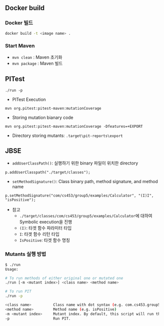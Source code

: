 ## Docker build

### Docker 빌드

```sh
docker build -t <image name> .
```

### Start Maven

* `mvn clean` : Maven 초기화
* `mvn package` : Maven 빌드

## PITest

`./run -p`

* PITest Execution

```
mvn org.pitest:pitest-maven:mutationCoverage
```

* Storing mutation bianary code

```
mvn org.pitest:pitest-maven:mutationCoverage -Dfeatures=+EXPORT
```

* Directory storing mutants: `.target\pit-reports\export`

## JBSE

* `addUserClassPath()`: 실행하기 위한 binary 파일이 위치한 directory

```
p.addUserClasspath("./target/classes");
```

* `setMethodSignature()`: Class binary path, method signature, and method name

```
p.setMethodSignature("com/cs453/group5/examples/Calculator", "(I)I", "isPositive");
```

* 참고
  * `./target/classes/com/cs453/group5/examples/Calculator`에 대하여 Symbolic execution을 진행
  * `(I)`: 타겟 함수 파라미터 타입
  * `I`: 타겟 함수 리턴 타입
  * `IsPositive`: 타겟 함수 명칭

### Mutants 실행 방법

```sh
$ ./run
Usage:

# To run methods of either original one or mutated one
./run [-m <mutant index>] <class name> <method name>

# To run PIT
./run -p

<class name>          Class name with dot syntax (e.g. com.cs453.group5.examples.Calculator)
<method name>         Method name (e.g. isPositive)
-m <mutant index>     Mutant index. By default, this script will run the original one.
-p                    Run PIT.
```
